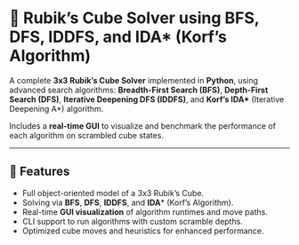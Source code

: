 # 🧠 Rubik’s Cube Solver using BFS, DFS, IDDFS, and IDA* (Korf’s Algorithm)

A complete **3x3 Rubik’s Cube Solver** implemented in **Python**, using advanced search algorithms: **Breadth-First Search (BFS)**, **Depth-First Search (DFS)**, **Iterative Deepening DFS (IDDFS)**, and **Korf’s IDA\*** (Iterative Deepening A*) algorithm.

Includes a **real-time GUI** to visualize and benchmark the performance of each algorithm on scrambled cube states.

---

## 🚀 Features
- Full object-oriented model of a 3x3 Rubik’s Cube.
- Solving via **BFS**, **DFS**, **IDDFS**, and **IDA*** (Korf’s Algorithm).
- Real-time **GUI visualization** of algorithm runtimes and move paths.
- CLI support to run algorithms with custom scramble depths.
- Optimized cube moves and heuristics for enhanced performance.

